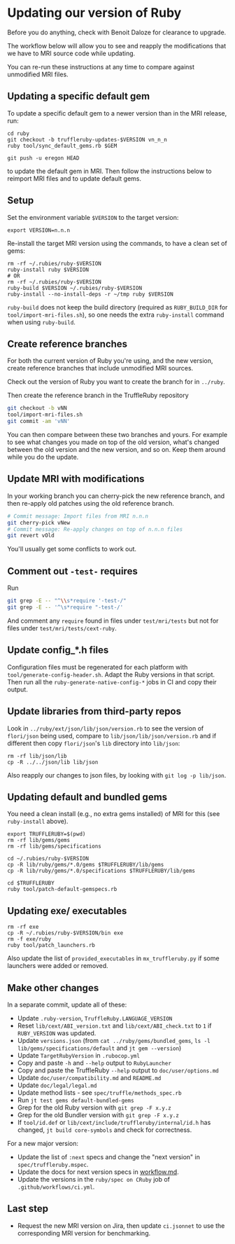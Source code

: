 # Updating our version of Ruby

Before you do anything, check with Benoit Daloze for clearance to upgrade.

The workflow below will allow you to see and reapply the modifications that we
have to MRI source code while updating.

You can re-run these instructions at any time to compare against unmodified
MRI files.

## Updating a specific default gem

To update a specific default gem to a newer version than in the MRI release, run:
```
cd ruby
git checkout -b truffleruby-updates-$VERSION vn_n_n
ruby tool/sync_default_gems.rb $GEM

git push -u eregon HEAD
```
to update the default gem in MRI.
Then follow the instructions below to reimport MRI files and to update default gems.

## Setup

Set the environment variable `$VERSION` to the target version:
```
export VERSION=n.n.n
```

Re-install the target MRI version using the commands, to have a clean set of gems:
```
rm -rf ~/.rubies/ruby-$VERSION
ruby-install ruby $VERSION
# OR
rm -rf ~/.rubies/ruby-$VERSION
ruby-build $VERSION ~/.rubies/ruby-$VERSION
ruby-install --no-install-deps -r ~/tmp ruby $VERSION
```

`ruby-build` does not keep the build directory
(required as `RUBY_BUILD_DIR` for `tool/import-mri-files.sh`),
so one needs the extra `ruby-install` command when using `ruby-build`.

## Create reference branches

For both the current version of Ruby you're using, and the new version, create
reference branches that include unmodified MRI sources.

Check out the version of Ruby you want to create the branch for in `../ruby`.

Then create the reference branch in the TruffleRuby repository

```bash
git checkout -b vNN
tool/import-mri-files.sh
git commit -am 'vNN'
```

You can then compare between these two branches and yours. For example to see
what changes you made on top of the old version, what's changed between the
old version and the new version, and so on. Keep them around while you do the
update.

## Update MRI with modifications

In your working branch you can cherry-pick the new reference branch,
and then re-apply old patches using the old reference branch.

```bash
# Commit message: Import files from MRI n.n.n
git cherry-pick vNew
# Commit message: Re-apply changes on top of n.n.n files
git revert vOld
```

You'll usually get some conflicts to work out.

## Comment out `-test-` requires

Run

```bash
git grep -E -- "^\\s*require '-test-/"
git grep -E -- '^\s*require "-test-/'
```

And comment any `require` found in files under `test/mri/tests`
but not for files under `test/mri/tests/cext-ruby`.

## Update config_*.h files

Configuration files must be regenerated for each platform with `tool/generate-config-header.sh`.
Adapt the Ruby versions in that script.
Then run all the `ruby-generate-native-config-*` jobs in CI and copy their output.

## Update libraries from third-party repos

Look in `../ruby/ext/json/lib/json/version.rb` to see the version of `flori/json` being used,
compare to `lib/json/lib/json/version.rb` and if different then
copy `flori/json`'s `lib` directory into `lib/json`:
```
rm -rf lib/json/lib
cp -R ../../json/lib lib/json
```

Also reapply our changes to json files, by looking with `git log -p lib/json`.

## Updating default and bundled gems

You need a clean install (e.g., no extra gems installed) of MRI for this
(see `ruby-install` above).

```
export TRUFFLERUBY=$(pwd)
rm -rf lib/gems/gems
rm -rf lib/gems/specifications

cd ~/.rubies/ruby-$VERSION
cp -R lib/ruby/gems/*.0/gems $TRUFFLERUBY/lib/gems
cp -R lib/ruby/gems/*.0/specifications $TRUFFLERUBY/lib/gems

cd $TRUFFLERUBY
ruby tool/patch-default-gemspecs.rb
```

## Updating exe/ executables

```
rm -rf exe
cp -R ~/.rubies/ruby-$VERSION/bin exe
rm -f exe/ruby
ruby tool/patch_launchers.rb
```

Also update the list of `provided_executables` in `mx_truffleruby.py` if some launchers were added or removed.

## Make other changes

In a separate commit, update all of these:

* Update `.ruby-version`, `TruffleRuby.LANGUAGE_VERSION`
* Reset `lib/cext/ABI_version.txt` and `lib/cext/ABI_check.txt` to `1` if `RUBY_VERSION` was updated.
* Update `versions.json` (from `cat ../ruby/gems/bundled_gems`, `ls -l lib/gems/specifications/default` and `jt gem --version`)
* Update `TargetRubyVersion` in `.rubocop.yml`
* Copy and paste `-h` and `--help` output to `RubyLauncher`
* Copy and paste the TruffleRuby `--help` output to `doc/user/options.md`
* Update `doc/user/compatibility.md` and `README.md`
* Update `doc/legal/legal.md`
* Update method lists - see `spec/truffle/methods_spec.rb`
* Run `jt test gems default-bundled-gems`
* Grep for the old Ruby version with `git grep -F x.y.z`
* Grep for the old Bundler version with `git grep -F x.y.z`
* If `tool/id.def` or `lib/cext/include/truffleruby/internal/id.h` has changed, `jt build core-symbols` and check for correctness.

For a new major version:
* Update the list of `:next` specs and change the "next version" in `spec/truffleruby.mspec`.
* Update the docs for next version specs in [workflow.md](workflow.md).
* Update the versions in the `ruby/spec on CRuby` job of `.github/workflows/ci.yml`.

## Last step

* Request the new MRI version on Jira, then update `ci.jsonnet` to use the corresponding MRI version for benchmarking.
